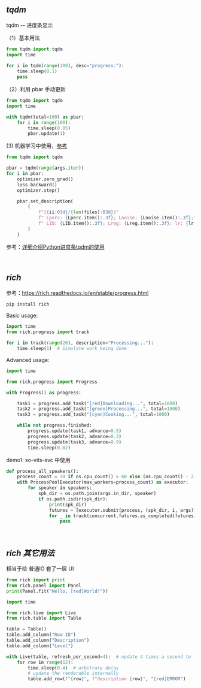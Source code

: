 
## _tqdm_

tqdm -- 进度条显示

（1）基本用法

```python
from tqdm import tqdm
import time
 
for i in tqdm(range(100), desc="progress:"):
    time.sleep(0.1)
    pass
```

（2）利用 pbar 手动更新

```python
from tqdm import tqdm
import time

with tqdm(total=100) as pbar:
    for i in range(100):
        time.sleep(0.05)
        pbar.update(1)
```

(3) 机器学习中使用，[参考](https://github.com/williamyang1991/DualStyleGAN)

```python
from tqdm import tqdm

pbar = tqdm(range(args.iter))
for i in pbar:
    optimizer.zero_grad()
    loss.backward()
    optimizer.step()

    pbar.set_description(
        (
            f"[{ii:03d}/{len(files):03d}]"
            f" Lperc: {Lperc.item():.3f}; Lnoise: {Lnoise.item():.3f};"
            f" LID: {LID.item():.3f}; Lreg: {Lreg.item():.3f}; lr: {lr:.3f}"
        )
    )
```

参考：[详细介绍Python进度条tqdm的使用](https://www.jb51.net/article/166648.htm) 

</br>

## _rich_

参考：https://rich.readthedocs.io/en/stable/progress.html


```bash
pip install rich
```

Basic usage:

```python
import time
from rich.progress import track

for i in track(range(20), description="Processing..."):
    time.sleep(1)  # Simulate work being done
```

Advanced usage:

```python
import time

from rich.progress import Progress

with Progress() as progress:

    task1 = progress.add_task("[red]Downloading...", total=1000)
    task2 = progress.add_task("[green]Processing...", total=1000)
    task3 = progress.add_task("[cyan]Cooking...", total=1000)

    while not progress.finished:
        progress.update(task1, advance=0.5)
        progress.update(task2, advance=0.3)
        progress.update(task3, advance=0.9)
        time.sleep(0.02)
```

demo1: so-vits-svc 中使用

```python
def process_all_speakers():
    process_count = 30 if os.cpu_count() > 60 else (os.cpu_count() - 2 if os.cpu_count() > 4 else 1)
    with ProcessPoolExecutor(max_workers=process_count) as executor:
        for speaker in speakers:
            spk_dir = os.path.join(args.in_dir, speaker)
            if os.path.isdir(spk_dir):
                print(spk_dir)
                futures = [executor.submit(process, (spk_dir, i, args)) for i in os.listdir(spk_dir) if i.endswith("wav")]
                for _ in track(concurrent.futures.as_completed(futures), total=len(futures), description="resampling:"):
                    pass
```

</br>

## _rich 其它用法_

相当于给 普通IO 套了一层 UI

```python
from rich import print
from rich.panel import Panel
print(Panel.fit("Hello, [red]World!"))
```

```python
import time

from rich.live import Live
from rich.table import Table

table = Table()
table.add_column("Row ID")
table.add_column("Description")
table.add_column("Level")

with Live(table, refresh_per_second=4):  # update 4 times a second to feel fluid
    for row in range(12):
        time.sleep(0.4)  # arbitrary delay
        # update the renderable internally
        table.add_row(f"{row}", f"description {row}", "[red]ERROR")
```